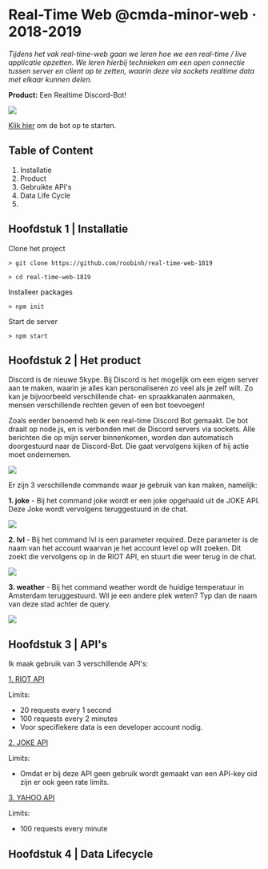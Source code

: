 # Real-Time Web @cmda-minor-web · 2018-2019
_Tijdens het vak real-time-web gaan we leren hoe we een real-time / live applicatie opzetten. We leren hierbij technieken om een open connectie tussen server en client op te zetten, waarin deze via sockets realtime data met elkaar kunnen delen._

**Product:**
Een Realtime Discord-Bot!

<img src="https://i.ibb.co/9Nr7VZG/image.png">


[Klik hier](https://real-time-app-rh1819.herokuapp.com/) om de bot op te starten.

## Table of Content
1. Installatie
2. Product
3. Gebruikte API's
4. Data Life Cycle
5. 


## Hoofdstuk 1 |  Installatie
Clone het project
```
> git clone https://github.com/roobinh/real-time-web-1819

> cd real-time-web-1819
```

Installeer packages
```
> npm init
```

Start de server
```
> npm start
```

## Hoofdstuk 2 | Het product
Discord is de nieuwe Skype. Bij Discord is het mogelijk om een eigen server aan te maken, waarin je alles kan personaliseren zo veel als je zelf wilt. Zo kan je bijvoorbeeld verschillende chat- en spraakkanalen aanmaken, mensen verschillende rechten geven of een bot toevoegen!

Zoals eerder benoemd heb ik een real-time Discord Bot gemaakt. De bot draait op node.js, en is verbonden met de Discord servers via sockets. Alle berichten die op mijn server binnenkomen, worden dan automatisch doorgestuurd naar de Discord-Bot. Die gaat vervolgens kijken of hij actie moet ondernemen.

<img src="https://i.ibb.co/D9SVfYv/image.png">

Er zijn 3 verschillende commands waar je gebruik van kan maken, namelijk:

**1. joke** - 
Bij het command joke wordt er een joke opgehaald uit de JOKE API. Deze Joke wordt vervolgens teruggestuurd in de chat.

<img src="https://i.ibb.co/HY2xp5p/image.png">

**2. lvl** - 
Bij het command lvl is een parameter required. Deze parameter is de naam van het account waarvan je het account level op wilt zoeken. Dit zoekt die vervolgens op in de RIOT API, en stuurt die weer terug in de chat.

<img src="https://i.ibb.co/z29KzzY/image.png">

**3. weather** - Bij het command weather wordt de huidige temperatuur in Amsterdam teruggestuurd. Wil je een andere plek weten? Typ dan de naam van deze stad achter de query.

<img src="https://i.ibb.co/NpJs7h1/image.png">

## Hoofdstuk 3 | API's

Ik maak gebruik van 3 verschillende API's:

[1. RIOT API](https://developer.riotgames.com/)

Limits:
- 20 requests every 1 second
- 100 requests every 2 minutes
- Voor specifiekere data is een developer account nodig.

[2. JOKE API](http://www.icndb.com/api/)

Limits:
- Omdat er bij deze API geen gebruik wordt gemaakt van een API-key oid zijn er ook geen rate limits.

[3. YAHOO API](https://developer.yahoo.com/weather/)

Limits:
- 100 requests every minute

## Hoofdstuk 4 | Data Lifecycle

